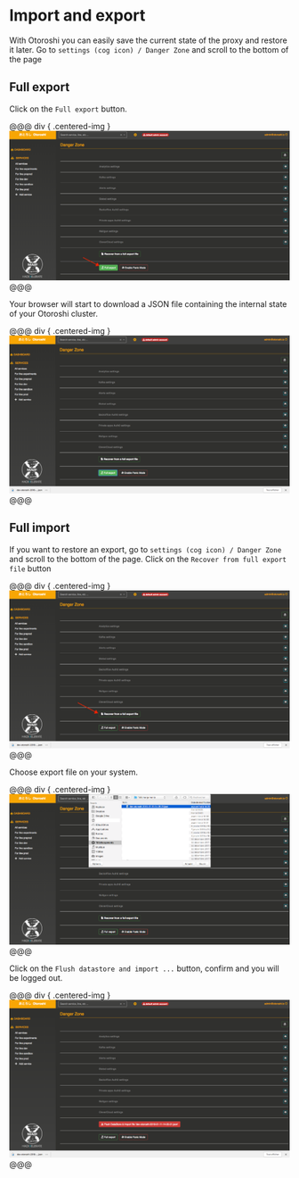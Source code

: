 # Import and export

With Otoroshi you can easily save the current state of the proxy and restore it later. Go to `settings (cog icon) / Danger Zone` and scroll to the bottom of the page

## Full export

Click on the `Full export` button.

@@@ div { .centered-img }
<img src="../img/full-export-1.png" />
@@@

Your browser will start to download a JSON file containing the internal state of your Otoroshi cluster.

@@@ div { .centered-img }
<img src="../img/full-export-2.png" />
@@@

## Full import

If you want to restore an export, go to `settings (cog icon) / Danger Zone` and scroll to the bottom of the page.  Click on the `Recover from full export file` button

@@@ div { .centered-img }
<img src="../img/full-import-1.png" />
@@@

Choose export file on your system.

@@@ div { .centered-img }
<img src="../img/full-import-1-bis.png" />
@@@

Click on the `Flush datastore and import ...` button, confirm and you will be logged out.

@@@ div { .centered-img }
<img src="../img/full-import-2.png" />
@@@
